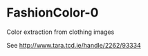 # FashionColor-0

Color extraction from clothing images

See http://www.tara.tcd.ie/handle/2262/93334
